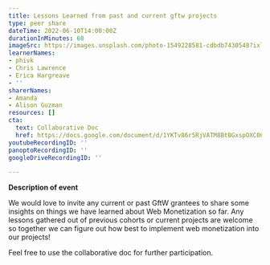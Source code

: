 ```yaml
---
title: Lessons Learned from past and current gftw projects
type: peer share
dateTime: 2022-06-10T14:00:00Z
durationInMinutes: 60
imageSrc: https://images.unsplash.com/photo-1549228581-cdbdb7430548?ixlib=rb-1.2.1&ixid=MnwxMjA3fDB8MHxwaG90by1wYWdlfHx8fGVufDB8fHx8&auto=format&fit=crop&w=1470&q=80
learnerNames:
- phivk
- Chris Lawrence
- Erica Hargreave
- ''
sharerNames:
- Amanda
- Alison Guzman
resources: []
cta:
  text: Collaborative Doc
  href: https://docs.google.com/document/d/1YKTv86r5RjVATM8BtBGxspOXC00bPKOk6l73jFeRza8/edit#
youtubeRecordingID: ''
panoptoRecordingID: ''
googleDriveRecordingID: ''

---
```

**Description of event**

We would love to invite any current or past GftW grantees to share some insights on things we have learned about Web Monetization so far. Any lessons gathered out of previous cohorts or current projects are welcome so together we can figure out how best to implement web monetization into our projects!

Feel free to use the collaborative doc for further participation.